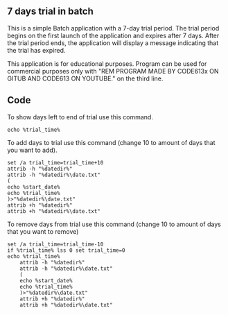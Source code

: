 ## 7 days trial in batch
This is a simple Batch application with a 7-day trial period. The trial period begins on the first launch of the application and expires after 7 days. After the trial period ends, the application will display a message indicating that the trial has expired.

This application is for educational purposes.
Program can be used for commercial purposes only with "REM PROGRAM MADE BY CODE613x ON GITUB AND CODE613 ON YOUTUBE." on the third line.
## Code
To show days left to end of trial use this command.
```batch
echo %trial_time%
```


To add days to trial use this command (change 10 to amount of days that you want to add).
```batch
set /a trial_time=trial_time+10
attrib -h "%datedir%"
attrib -h "%datedir%\date.txt"
(
echo %start_date%
echo %trial_time%
)>"%datedir%\date.txt"
attrib +h "%datedir%"
attrib +h "%datedir%\date.txt"
```
To remove days from trial use this command (change 10 to amount of days that you want to remove)
```batch
set /a trial_time=trial_time-10
if %trial_time% lss 0 set trial_time=0
echo %trial_time%
    attrib -h "%datedir%"
    attrib -h "%datedir%\date.txt"
    (
    echo %start_date%
    echo %trial_time%
    )>"%datedir%\date.txt"
    attrib +h "%datedir%"
    attrib +h "%datedir%\date.txt"
  ```

